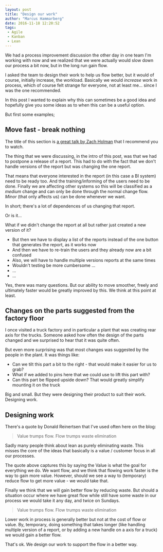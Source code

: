 ```yaml
---
layout: post
title: "Design our work"
author: "Marcus Hammarberg"
date: 2016-11-18 12:20:52
tags:
 - Agile
 - Kanban
 - Lean
---
```


We had a process improvement discussion the other day in one team I'm working with now and we realized that we were actually would slow down our process a bit now, but in the long run gain flow. 

I asked the team to design their work to help us flow better, but it would of course, initially increase, the workload. Basically we would *increase* work in process, which of course felt strange for everyone, not at least me... since I was the one recommended. 

In this post I wanted to explain why this can sometimes be a good idea and hopefully give you some ideas as to when this can be a useful option.

<a name='more'></a>

But first some examples;

## Move fast - break nothing
The title of this section is [a great talk by Zach Holman](https://zachholman.com/talk/move-fast-break-nothing/) that I recommend you to watch.

The thing that we were discussing, in the intro of this post, was that we had to postpone a release of a report. This had to do with the fact that we don't handle versions of the report but was changing the one report. 

That means that everyone interested in the report (in this case a BI system) need to be ready too. And the training/informing of the users need to be done. Finally we are affecting other systems so this will be classified as a *medium* change and can only be done through the normal change flow. *Minor* (that only affects us) can be done whenever we want. 

In short; there's a lot of dependences of us changing that report. 

Or is it... 

What if we didn't change the report at all but rather just created a new version of it? 

* But then we have to display a list of the reports instead of the one button that generates the report, as it works now
* And then we have to re-train the users and they already now are a bit confused
* Also, we will have to handle multiple versions reports at the same times
* Wouldn't testing be more cumbersome ...
* ...
* ...

Yes, there was many questions. But our ability to move smoother, freely and ultimately faster would be greatly improved by this. We think at this point at least.

## Changes on the parts suggested from the factory floor
I once visited a truck factory and in particular a plant that was creating rear axis for the trucks. Someone asked how often the design of the parts changed and we surprised to hear that it was quite often. 

But even more surprising was that most changes was suggested by the people in the plant. It was things like:

* Can we tilt this part a bit to the right - that would make it easier for us to grab?
* What if we added to pins here that we could use to lift this part with?
* Can this part be flipped upside down? That would greatly simplify mounting it on the truck

Big and small. But they were designing their product to suit their work. Designing work.

## Designing work
There's a quote by Donald Reinertsen that I've used often here on the blog:

>Value trumps flow. Flow trumps waste elimination

Sadly many people think about lean as purely eliminating waste. This misses the core of the ideas that basically is a value / customer focus in all our processes. 

The quote above captures this by saying the Value is what the goal for everything we do. We want flow, and we think that flowing work faster is the way to gain more value. However, should we see a way to (temporary) reduce flow to get more value - we would take that. 

Finally we think that we will gain better flow by reducing waste. But should a situation occur where we have great flow while still have some waste in our process we would take it any day, and twice on Sundays. 

>Value trumps flow. Flow trumps waste elimination

Lower work in process is generally better but not at the cost of flow or value. By, temporary, doing something that takes longer (like handling multiple version of a report, or by adding a new handle on a axis for a truck) we would gain a better flow. 

That's ok. We design our work to support the flow in a better way. 
